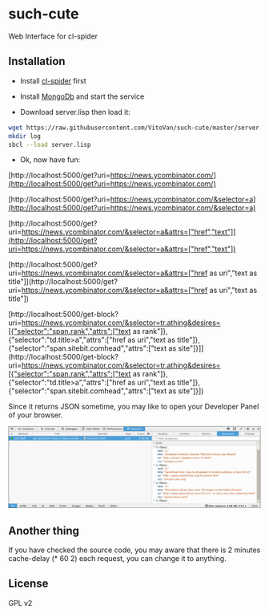 # such-cute
Web Interface for cl-spider

## Installation

* Install [cl-spider](https://github.com/VitoVan/cl-spider#installlation) first

* Install [MongoDb](https://www.mongodb.org/downloads) and start the service

* Download server.lisp then load it:

```bash
wget https://raw.githubusercontent.com/VitoVan/such-cute/master/server.lisp
mkdir log
sbcl --load server.lisp
```

* Ok, now have fun:

[http://localhost:5000/get?uri=https://news.ycombinator.com/](http://localhost:5000/get?uri=https://news.ycombinator.com/)

[http://localhost:5000/get?uri=https://news.ycombinator.com/&selector=a](http://localhost:5000/get?uri=https://news.ycombinator.com/&selector=a)

[http://localhost:5000/get?uri=https://news.ycombinator.com/&selector=a&attrs=["href","text"]](http://localhost:5000/get?uri=https://news.ycombinator.com/&selector=a&attrs=["href","text"])

[http://localhost:5000/get?uri=https://news.ycombinator.com/&selector=a&attrs=["href as uri","text as title"]](http://localhost:5000/get?uri=https://news.ycombinator.com/&selector=a&attrs=["href as uri","text as title"])

[http://localhost:5000/get-block?uri=https://news.ycombinator.com/&selector=tr.athing&desires=[{"selector":"span.rank","attrs":["text as rank"]},{"selector":"td.title>a","attrs":["href as uri","text as title"]},{"selector":"span.sitebit.comhead","attrs":["text as site"]}]](http://localhost:5000/get-block?uri=https://news.ycombinator.com/&selector=tr.athing&desires=[{"selector":"span.rank","attrs":["text as rank"]},{"selector":"td.title>a","attrs":["href as uri","text as title"]},{"selector":"span.sitebit.comhead","attrs":["text as site"]}])

Since it returns JSON sometime, you may like to open your Developer Panel of your browser.

![](https://raw.githubusercontent.com/VitoVan/such-cute/master/screenshots/json.png)


## Another thing

If you have checked the source code, you may aware that there is 2 minutes cache-delay (* 60 2) each request, you can change it to anything.


## License

GPL v2
